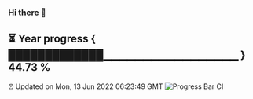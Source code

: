 ### Hi there 👋
⏳ Year progress { █████████████▁▁▁▁▁▁▁▁▁▁▁▁▁▁▁▁▁ } 44.73 %
---
⏰ Updated on Mon, 13 Jun 2022 06:23:49 GMT
![Progress Bar CI](https://github.com/liununu/liununu/workflows/Progress%20Bar%20CI/badge.svg)
